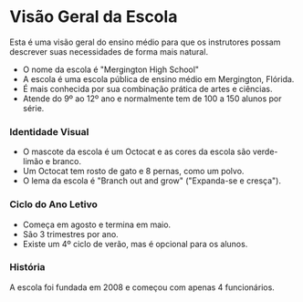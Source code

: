 # Visão Geral da Escola

Esta é uma visão geral do ensino médio para que os instrutores possam descrever suas necessidades de forma mais natural.

- O nome da escola é "Mergington High School"
- A escola é uma escola pública de ensino médio em Mergington, Flórida.
- É mais conhecida por sua combinação prática de artes e ciências.
- Atende do 9º ao 12º ano e normalmente tem de 100 a 150 alunos por série.

### Identidade Visual

- O mascote da escola é um Octocat e as cores da escola são verde-limão e branco.
- Um Octocat tem rosto de gato e 8 pernas, como um polvo.
- O lema da escola é "Branch out and grow" ("Expanda-se e cresça").

### Ciclo do Ano Letivo

- Começa em agosto e termina em maio.
- São 3 trimestres por ano.
- Existe um 4º ciclo de verão, mas é opcional para os alunos.

### História

A escola foi fundada em 2008 e começou com apenas 4 funcionários.
